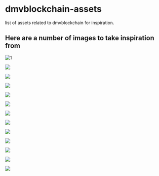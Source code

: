 # dmvblockchain-assets
list of assets related to dmvblockchain for inspiration.

## Here are a number of images to take inspiration from

![1](Flag_Map_of_Washington_DC.png)

![](ashton-bingham-83455-unsplash.jpg)

![](brandon-mowinkel-211936-unsplash.jpg)

![](brandon-mowinkel-213912-unsplash.jpg)

![](caleb-wright-14716-unsplash.jpg)

![](claire-anderson-60670-unsplash.jpg)

![](dcflag.gif)

![](https://raw.githubusercontent.com/jschiarizzi/dmvblockchain-assets/master/diagonal%20flag%20map%20dc.png)

![](jacob-creswick-94550-unsplash.jpg)

![](nicholas-wright-465882-unsplash.jpg)

![](https://raw.githubusercontent.com/jschiarizzi/dmvblockchain-assets/master/outline%20(2).jpg)

![](redbluemap.png)

![](srikanta-h-u-106669-unsplash.jpg)
